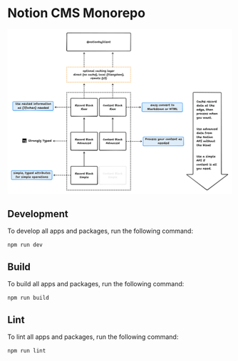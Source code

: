 # Notion CMS Monorepo

![Diagram](assets/diagram.png)

## Development

To develop all apps and packages, run the following command:

```
npm run dev
```

## Build

To build all apps and packages, run the following command:

```
npm run build
```

## Lint

To lint all apps and packages, run the following command:

```
npm run lint
```
